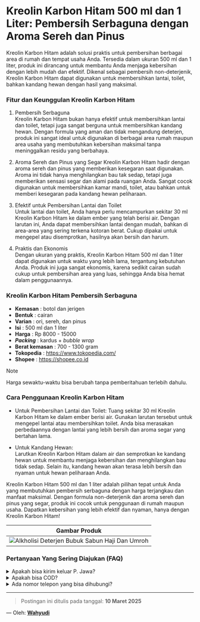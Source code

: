 # Kreolin Karbon Hitam 500 ml dan 1 Liter: Pembersih Serbaguna dengan Aroma Sereh dan Pinus

Kreolin Karbon Hitam adalah solusi praktis untuk pembersihan berbagai area di rumah dan tempat usaha Anda. Tersedia dalam ukuran 500 ml dan 1 liter, produk ini dirancang untuk membantu Anda menjaga kebersihan dengan lebih mudah dan efektif. Dikenal sebagai pembersih non-deterjenik, Kreolin Karbon Hitam dapat digunakan untuk membersihkan lantai, toilet, bahkan kandang hewan dengan hasil yang maksimal.

### Fitur dan Keunggulan Kreolin Karbon Hitam

1. Pembersih Serbaguna  
Kreolin Karbon Hitam bukan hanya efektif untuk membersihkan lantai dan toilet, tetapi juga sangat berguna untuk membersihkan kandang hewan. Dengan formula yang aman dan tidak mengandung deterjen, produk ini sangat ideal untuk digunakan di berbagai area rumah maupun area usaha yang membutuhkan kebersihan maksimal tanpa meninggalkan residu yang berbahaya.

2. Aroma Sereh dan Pinus yang Segar
Kreolin Karbon Hitam hadir dengan aroma sereh dan pinus yang memberikan kesegaran saat digunakan. Aroma ini tidak hanya menghilangkan bau tak sedap, tetapi juga memberikan sensasi segar dan alami pada ruangan Anda. Sangat cocok digunakan untuk membersihkan kamar mandi, toilet, atau bahkan untuk memberi kesegaran pada kandang hewan peliharaan.

3. Efektif untuk Pembersihan Lantai dan Toilet  
Untuk lantai dan toilet, Anda hanya perlu mencampurkan sekitar 30 ml Kreolin Karbon Hitam ke dalam ember yang telah berisi air. Dengan larutan ini, Anda dapat membersihkan lantai dengan mudah, bahkan di area-area yang sering terkena kotoran berat. Cukup dipakai untuk mengepel atau disemprotkan, hasilnya akan bersih dan harum.

4. Praktis dan Ekonomis  
Dengan ukuran yang praktis, Kreolin Karbon Hitam 500 ml dan 1 liter dapat digunakan untuk waktu yang lebih lama, tergantung kebutuhan Anda. Produk ini juga sangat ekonomis, karena sedikit cairan sudah cukup untuk pembersihan area yang luas, sehingga Anda bisa hemat dalam penggunaannya.

### Kreolin Karbon Hitam Pembersih Serbaguna
- **Kemasan** : botol dan jerigen
- **Bentuk** : cairan
- **Varian** : ori, sereh, dan pinus
- **Isi** : 500 ml dan 1 liter
- **Harga** : Rp 8000 - 15000
- **_Packing_** : kardus +  _bubble wrap_
- **Berat kemasan** : 700 - 1300 gram
- **Tokopedia** : https://www.tokopedia.com/
- **Shopee** : https://shopee.co.id
  
> [!NOTE]
> Harga sewaktu-waktu bisa berubah tanpa pemberitahuan terlebih dahulu.

### Cara Penggunaan Kreolin Karbon Hitam

- Untuk Pembersihan Lantai dan Toilet:
Tuang sekitar 30 ml Kreolin Karbon Hitam ke dalam ember berisi air. Gunakan larutan tersebut untuk mengepel lantai atau membersihkan toilet. Anda bisa merasakan perbedaannya dengan lantai yang lebih bersih dan aroma segar yang bertahan lama.

- Untuk Kandang Hewan:  
Larutkan Kreolin Karbon Hitam dalam air dan semprotkan ke kandang hewan untuk membantu menjaga kebersihan dan menghilangkan bau tidak sedap. Selain itu, kandang hewan akan terasa lebih bersih dan nyaman untuk hewan peliharaan Anda.

Kreolin Karbon Hitam 500 ml dan 1 liter adalah pilihan tepat untuk Anda yang membutuhkan pembersih serbaguna dengan harga terjangkau dan manfaat maksimal. Dengan formula non-deterjenik dan aroma sereh dan pinus yang segar, produk ini cocok untuk penggunaan di rumah maupun usaha. Dapatkan kebersihan yang lebih efektif dan nyaman, hanya dengan Kreolin Karbon Hitam!


| Gambar Produk  |
| ------------- | 
| ![Alkholisi Deterjen Bubuk Sabun Haji Dan Umroh](https://blogger.googleusercontent.com/img/a/AVvXsEjtC3ECd4LpsPAbtfajyNGBscHWErItR0Qw9X-nAROj-JbwsJz4Qz9LCt8upKjeKx2uC5CbhF374nquv-tvr0-DTvFTPKpm2SMOCkMeydx37e5i_hNNrwEAoamkTyqoLK2vnyXKwb9kvRDnjNH1zNB3dU4mGRed9DSdwK0l2G7Ib1KvHAGVibJRXcRub7aq)  | 


### Pertanyaan Yang Sering Diajukan (FAQ)
<details>
<summary>Apakah bisa kirim keluar P. Jawa?</summary>
Bisa bang, tapi harus dicek dahulu ekspedisinya 
</details>
<details>
<summary>Apakah bisa COD?</summary>
COD hanya ongkos kirim. Anda bisa COD barang+ongkir melalui marketplace
</details>
<details>
<summary>Ada nomor telepon yang bisa dihubungi?</summary>
Silahkan Whatsapp ke nomor [085773009666](https://wa.me/6285773009666)
</details>

---
> Postingan ini ditulis pada tanggal: **10 Maret 2025**

— Oleh: [**Wahyudi**](/blog/author/wahyudi.html)

